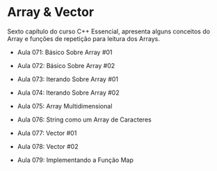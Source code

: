 # Array & Vector

Sexto capítulo do curso C++ Essencial, apresenta alguns conceitos do Array e funções de repetição para leitura dos Arrays.

- Aula 071: Básico Sobre Array #01

- Aula 072: Básico Sobre Array #02

- Aula 073: Iterando Sobre Array #01

- Aula 074: Iterando Sobre Array #02

- Aula 075: Array Multidimensional

- Aula 076: String como um Array de Caracteres

- Aula 077: Vector #01

- Aula 078: Vector #02

- Aula 079: Implementando a Função Map